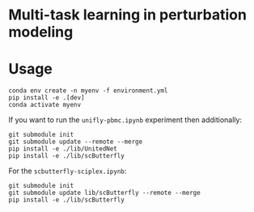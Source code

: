 # Multi-task learning in perturbation modeling

# Usage

```shell
conda env create -n myenv -f environment.yml
pip install -e .[dev]
conda activate myenv
```

If you want to run the `unifly-pbmc.ipynb` experiment then additionally:
```shell
git submodule init
git submodule update --remote --merge
pip install -e ./lib/UnitedNet
pip install -e ./lib/scButterfly
```

For the `scbutterfly-sciplex.ipynb`:
```shell
git submodule init
git submodule update lib/scButterfly --remote --merge
pip install -e ./lib/scButterfly
```